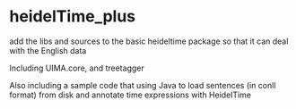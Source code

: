 # heidelTime_plus
add the libs and sources to the basic heideltime package so that it can deal with the English data

Including UIMA.core, and treetagger

Also including a sample code that using Java to load sentences (in conll format) from disk and annotate time expressions with HeidelTime
